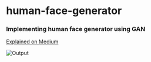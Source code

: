 # human-face-generator

### Implementing human face generator using GAN 

[Explained on Medium][1]

![Output](https://github.com/sreeja-g/human-face-generator/blob/master/human-face-generator.gif)

[1]: https://medium.com/@sreejagaddamidi99/human-face-generation-using-gan-2bb4db892e5d
